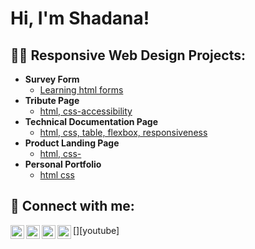 <h1>Hi, I'm Shadana! </h1>

<h2>👨‍💻 Responsive Web Design Projects:</h2>

- <b>Survey Form</b>
  - [Learning html forms](https://shadana-mb.github.io/Survey-form/)
- <b>Tribute Page </b>
  - [html, css-accessibility](https://shadana-mb.github.io/Survey-form/)
- <b>Technical Documentation Page</b>
  - [html, css, table, flexbox, responsiveness](https://shadana-mb.github.io/Survey-form/)
- <b>Product Landing Page </b>
  - [html, css- ](https://shadana-mb.github.io/Survey-form/)
- <b>Personal Portfolio</b>
  - [html css](https://shadana-mb.github.io/Survey-form/)



<h2> 🤳 Connect with me:</h2>

[<img align="left" alt="JoshMadakor | YouTube" width="22px" src="https://cdn.jsdelivr.net/npm/simple-icons@v3/icons/youtube.svg" />][youtube]
[<img align="left" alt="JoshMadakor | Twitter" width="22px" src="https://cdn.jsdelivr.net/npm/simple-icons@v3/icons/twitter.svg" />][twitter]
[<img align="left" alt="JoshMadakor | LinkedIn" width="22px" src="https://cdn.jsdelivr.net/npm/simple-icons@v3/icons/linkedin.svg" />][linkedin]
[<img align="left" alt="JoshMadakor | Instagram" width="22px" src="https://cdn.jsdelivr.net/npm/simple-icons@v3/icons/instagram.svg" />][instagram]

[twitter]: https://twitter.com/ShadanaMb
[instagram]: https://www.instagram.com/shadana-mb/
[linkedin]: https://linkedin.com/in/shadi-mesbahi-4b555196/





<!--
**shadana-mb/shadana-mb** is a ✨ _special_ ✨ repository because its `README.md` (this file) appears on your GitHub profile.

Here are some ideas to get you started:

- 🔭 I’m currently working on ...
- 🌱 I’m currently learning ...
- 👯 I’m looking to collaborate on ...
- 🤔 I’m looking for help with ...
- 💬 Ask me about ...
- 📫 How to reach me: ...
- 😄 Pronouns: ...
- ⚡ Fun fact: ...
-->
